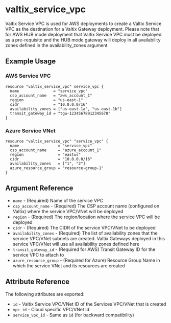 # valtix_service_vpc

Valtix Service VPC is used for AWS deployments to create a Valtix Service VPC as the destination for a Valtix Gateway deployment.  Please note that for AWS HUB mode deployment that Valtix Service VPC must be deployed as a pre-requisite and the HUB mode gateway will deploy in all availability zones defined in the availability_zones argument

## Example Usage

### AWS Service VPC
```hcl
resource "valtix_service_vpc" service_vpc {
  name               = "service_vpc"
  csp_account_name   = "aws_account_1"
  region             = "us-east-1"
  cidr               = "10.0.0.0/16"
  availability_zones = ["us-east-1a", "us-east-1b"]
  transit_gateway_id = "tgw-12345678912345678"
}
```

### Azure Service VNet
```
resource "valtix_service_vpc" "service_vpc" {
  name                 = "service_vpc"
  csp_account_name     = "azure_account_1"
  region               = "eastus"
  cidr                 = "10.0.0.0/16"
  availability_zones   = ["1", "2"]
  azure_resource_group = "resource-group-1"
}
```

## Argument Reference

* `name` - (Required) Name of the service VPC
* `csp_account_name` - (Required) The CSP account name (configured on Valtix) where the service VPC/VNet will be deployed
* `region` - (Required) The region/location where the service VPC will be deployed
* `cidr` - (Required) The CIDR of the service VPC/VNet to be deployed
* `availability_zones` - (Required) The list of availability zones that the service VPC/VNet subnets are created. Valtix Gateways deployed in this service VPC/VNet will use all availability zones defined here
* `transit_gateway_id` - (Required for AWS) Transit Gateway ID for the service VPC to attach to
* `azure_resource_group` - (Required for Azure) Resource Group Name in which the service VNet and its resources are created

## Attribute Reference

The following attributes are exported:

* `id` - Valtix Service VPC/VNet ID of the Services VPC/VNet that is created
* `vpc_id` - Cloud specific VPC/VNet Id
* `service_vpc_id` - Same as `id` (for backward compatibility)
